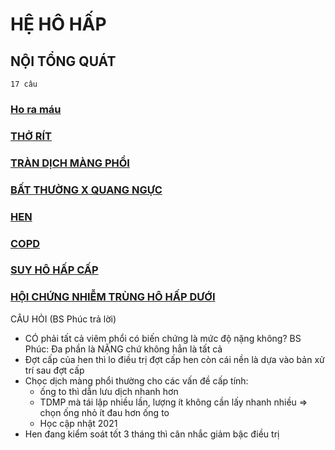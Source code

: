 # HỆ HÔ HẤP
## NỘI TỔNG QUÁT
`17 câu`
### [Ho ra máu](../../100%20Reference%20notes/Ho%20ra%20m%C3%A1u.md)
### [THỞ RÍT](./UMP/BM%20N%E1%BB%98I/H%C3%94%20H%E1%BA%A4P/TH%E1%BB%9E%20R%C3%8DT.md)
### [TRÀN DỊCH MÀNG PHỔI](./UMP/BM%20N%E1%BB%98I/H%C3%94%20H%E1%BA%A4P/TR%C3%80N%20D%E1%BB%8ACH%20M%C3%80NG%20PH%E1%BB%94I.md)
### [BẤT THƯỜNG X QUANG NGỰC](./UMP/BM%20N%E1%BB%98I/H%C3%94%20H%E1%BA%A4P/B%E1%BA%A4T%20TH%C6%AF%E1%BB%9CNG%20X%20QUANG%20NG%E1%BB%B0C.md)
### [HEN](./UMP/BM%20N%E1%BB%98I/H%C3%94%20H%E1%BA%A4P/HEN.md)
### [COPD](./UMP/BM%20N%E1%BB%98I/H%C3%94%20H%E1%BA%A4P/COPD.md)
### [SUY HÔ HẤP CẤP](./UMP/BM%20N%E1%BB%98I/H%C3%94%20H%E1%BA%A4P/SUY%20H%C3%94%20H%E1%BA%A4P%20C%E1%BA%A4P.md)
### [HỘI CHỨNG NHIỄM TRÙNG HÔ HẤP DƯỚI](./UMP/BM%20N%E1%BB%98I/H%C3%94%20H%E1%BA%A4P/H%E1%BB%98I%20CH%E1%BB%A8NG%20NHI%E1%BB%84M%20TR%C3%99NG%20H%C3%94%20H%E1%BA%A4P%20D%C6%AF%E1%BB%9AI.md)

CÂU HỎI (BS Phúc trả lời)
- CÓ phải tất cả viêm phổi có biến chứng là mức độ nặng không? BS Phúc: Đa phần là NẶNG chứ không hẳn là tất cả
- Đợt cấp của hen thì lo điều trị đợt cấp hen còn cái nền là dựa vào bản xử trí sau đợt cấp
- Chọc dịch màng phổi thường cho các vấn đề cấp tính:
	- ống to thì dẫn lưu dịch nhanh hơn
	- TDMP mà tái lập nhiều lần, lượng ít không cần lấy nhanh nhiều => chọn ống nhỏ ít đau hơn ống to
	- Học cập nhật 2021
- Hen đang kiểm soát tốt 3 tháng thì cân nhắc giảm bậc điều trị